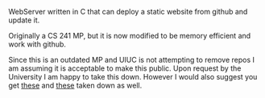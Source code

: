 WebServer written in C that can deploy a static website from github and update it.

Originally a CS 241 MP, but it is now modified to be memory efficient and work with github.

Since this is an outdated MP and UIUC is not attempting to remove repos I am assuming it is acceptable to make this public. Upon request by the University I am happy to take this down. However I would also suggest you get [these](https://www.google.com/?gws_rd=ssl#q=cs+225+github) and [these](https://www.google.com/?gws_rd=ssl#q=cs+241+github) taken down as well.

